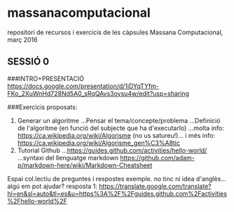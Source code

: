# massanacomputacional
repositori de recursos i exercicis de les càpsules Massana Computacional, març 2016




## SESSIÓ 0
###INTRO+PRESENTACIÓ
https://docs.google.com/presentation/d/1iDYqTYfm-FKo_2XuWnHd728Nd5A0_sRqQAvs3oysu4w/edit?usp=sharing

###Exercicis proposats:
1. Generar un algoritme
...Pensar el tema/concepte/problema
...Definició de l'algoritme (en funció del subjecte que ha d'executarlo)
...molta info: https://ca.wikipedia.org/wiki/Algorisme (no us satureu!)... i més info: https://ca.wikipedia.org/wiki/Algorisme_gen%C3%A8tic
2. Tutorial Github
...https://guides.github.com/activities/hello-world/
...syntaxi del llenguatge markdown https://github.com/adam-p/markdown-here/wiki/Markdown-Cheatsheet


Espai col.lectiu de preguntes i respostes
exemple. no tinc ni idea d'anglès... algú em pot ajudar?
resposta 1: https://translate.google.com/translate?hl=en&sl=auto&tl=es&u=https%3A%2F%2Fguides.github.com%2Factivities%2Fhello-world%2F 
